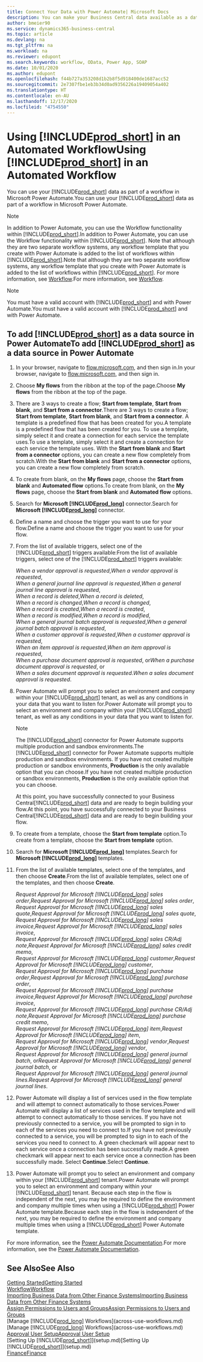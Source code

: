 ```yaml
---
title: Connect Your Data with Power Automate| Microsoft Docs
description: You can make your Business Central data available as a data source and specify an OData URL of your web services to build an automated workflow.
author: bmeier90
ms.service: dynamics365-business-central
ms.topic: article
ms.devlang: na
ms.tgt_pltfrm: na
ms.workload: na
ms.reviewer: edupont
ms.search.keywords: workflow, OData, Power App, SOAP
ms.date: 10/01/2020
ms.author: edupont
ms.openlocfilehash: f44b727a353208d1b2b8f5d918400de1687acc52
ms.sourcegitcommit: 2e7307fbe1eb3b34d0ad9356226a19409054a402
ms.translationtype: HT
ms.contentlocale: en-AU
ms.lasthandoff: 12/17/2020
ms.locfileid: "4754550"
---
```

# <a name="using-prod_short-in-an-automated-workflow"></a><span data-ttu-id="1ce78-103">Using [!INCLUDE[prod_short](includes/prod_short.md)] in an Automated Workflow</span><span class="sxs-lookup"><span data-stu-id="1ce78-103">Using [!INCLUDE[prod_short](includes/prod_short.md)] in an Automated Workflow</span></span>

<span data-ttu-id="1ce78-104">You can use your [!INCLUDE[prod_short](includes/prod_short.md)] data as part of a workflow in Microsoft Power Automate.</span><span class="sxs-lookup"><span data-stu-id="1ce78-104">You can use your [!INCLUDE[prod_short](includes/prod_short.md)] data as part of a workflow in Microsoft Power Automate.</span></span>

> [!NOTE]
> <span data-ttu-id="1ce78-105">In addition to Power Automate, you can use the Workflow functionality within [!INCLUDE[prod_short](includes/prod_short.md)].</span><span class="sxs-lookup"><span data-stu-id="1ce78-105">In addition to Power Automate, you can use the Workflow functionality within [!INCLUDE[prod_short](includes/prod_short.md)].</span></span> <span data-ttu-id="1ce78-106">Note that although they are two separate workflow systems, any workflow template that you create with Power Automate is added to the list of workflows  within [!INCLUDE[prod_short](includes/prod_short.md)].</span><span class="sxs-lookup"><span data-stu-id="1ce78-106">Note that although they are two separate workflow systems, any workflow template that you create with Power Automate is added to the list of workflows  within [!INCLUDE[prod_short](includes/prod_short.md)].</span></span> <span data-ttu-id="1ce78-107">For more information, see [Workflow](across-workflow.md).</span><span class="sxs-lookup"><span data-stu-id="1ce78-107">For more information, see [Workflow](across-workflow.md).</span></span>  

> [!NOTE]  
> <span data-ttu-id="1ce78-108">You must have a valid account with [!INCLUDE[prod_short](includes/prod_short.md)] and with Power Automate.</span><span class="sxs-lookup"><span data-stu-id="1ce78-108">You must have a valid account with [!INCLUDE[prod_short](includes/prod_short.md)] and with Power Automate.</span></span>  

## <a name="to-add-prod_short-as-a-data-source-in-power-automate"></a><span data-ttu-id="1ce78-109">To add [!INCLUDE[prod_short](includes/prod_short.md)] as a data source in Power Automate</span><span class="sxs-lookup"><span data-stu-id="1ce78-109">To add [!INCLUDE[prod_short](includes/prod_short.md)] as a data source in Power Automate</span></span>

1. <span data-ttu-id="1ce78-110">In your browser, navigate to [flow.microsoft.com](https://flow.microsoft.com), and then sign in.</span><span class="sxs-lookup"><span data-stu-id="1ce78-110">In your browser, navigate to [flow.microsoft.com](https://flow.microsoft.com), and then sign in.</span></span>
2. <span data-ttu-id="1ce78-111">Choose **My flows** from the ribbon at the top of the page.</span><span class="sxs-lookup"><span data-stu-id="1ce78-111">Choose **My flows** from the ribbon at the top of the page.</span></span>
3. <span data-ttu-id="1ce78-112">There are 3 ways to create a flow; **Start from template**, **Start from blank**, and **Start from a connector**.</span><span class="sxs-lookup"><span data-stu-id="1ce78-112">There are 3 ways to create a flow; **Start from template**, **Start from blank**, and **Start from a connector**.</span></span> <span data-ttu-id="1ce78-113">A template is a predefined flow that has been created for you.</span><span class="sxs-lookup"><span data-stu-id="1ce78-113">A template is a predefined flow that has been created for you.</span></span> <span data-ttu-id="1ce78-114">To use a template, simply select it and create a connection for each service the template uses.</span><span class="sxs-lookup"><span data-stu-id="1ce78-114">To use a template, simply select it and create a connection for each service the template uses.</span></span> <span data-ttu-id="1ce78-115">With the **Start from blank** and **Start from a connector** options, you can create a new flow completely from scratch.</span><span class="sxs-lookup"><span data-stu-id="1ce78-115">With the **Start from blank** and **Start from a connector** options, you can create a new flow completely from scratch.</span></span>
4. <span data-ttu-id="1ce78-116">To create from blank, on the **My flows** page, choose the **Start from blank** and **Automated flow** options.</span><span class="sxs-lookup"><span data-stu-id="1ce78-116">To create from blank, on the **My flows** page, choose the **Start from blank** and **Automated flow** options.</span></span>
5. <span data-ttu-id="1ce78-117">Search for **Microsoft [!INCLUDE[prod_long](includes/prod_long.md)]** connector.</span><span class="sxs-lookup"><span data-stu-id="1ce78-117">Search for **Microsoft [!INCLUDE[prod_long](includes/prod_long.md)]** connector.</span></span>
6. <span data-ttu-id="1ce78-118">Define a name and choose the trigger you want to use for your flow.</span><span class="sxs-lookup"><span data-stu-id="1ce78-118">Define a name and choose the trigger you want to use for your flow.</span></span>
7. <span data-ttu-id="1ce78-119">From the list of available triggers, select one of the [!INCLUDE[prod_short](includes/prod_short.md)] triggers available:</span><span class="sxs-lookup"><span data-stu-id="1ce78-119">From the list of available triggers, select one of the [!INCLUDE[prod_short](includes/prod_short.md)] triggers available:</span></span>  

    <span data-ttu-id="1ce78-120">*When a vendor approval is requested*,</span><span class="sxs-lookup"><span data-stu-id="1ce78-120">*When a vendor approval is requested*,</span></span>  
    <span data-ttu-id="1ce78-121">*When a general journal line approval is requested*,</span><span class="sxs-lookup"><span data-stu-id="1ce78-121">*When a general journal line approval is requested*,</span></span>  
    <span data-ttu-id="1ce78-122">*When a record is deleted*,</span><span class="sxs-lookup"><span data-stu-id="1ce78-122">*When a record is deleted*,</span></span>  
    <span data-ttu-id="1ce78-123">*When a record is changed*,</span><span class="sxs-lookup"><span data-stu-id="1ce78-123">*When a record is changed*,</span></span>  
    <span data-ttu-id="1ce78-124">*When a record is created*,</span><span class="sxs-lookup"><span data-stu-id="1ce78-124">*When a record is created*,</span></span>  
    <span data-ttu-id="1ce78-125">*When a record is modified*,</span><span class="sxs-lookup"><span data-stu-id="1ce78-125">*When a record is modified*,</span></span>  
    <span data-ttu-id="1ce78-126">*When a general journal batch approval is requested*,</span><span class="sxs-lookup"><span data-stu-id="1ce78-126">*When a general journal batch approval is requested*,</span></span>  
    <span data-ttu-id="1ce78-127">*When a customer approval is requested*,</span><span class="sxs-lookup"><span data-stu-id="1ce78-127">*When a customer approval is requested*,</span></span>  
    <span data-ttu-id="1ce78-128">*When an item approval is requested*,</span><span class="sxs-lookup"><span data-stu-id="1ce78-128">*When an item approval is requested*,</span></span>  
    <span data-ttu-id="1ce78-129">*When a purchase document approval is requested*, or</span><span class="sxs-lookup"><span data-stu-id="1ce78-129">*When a purchase document approval is requested*, or</span></span>  
    <span data-ttu-id="1ce78-130">*When a sales document approval is requested*.</span><span class="sxs-lookup"><span data-stu-id="1ce78-130">*When a sales document approval is requested*.</span></span>

8. <span data-ttu-id="1ce78-131">Power Automate will prompt you to select an environment and company within your [!INCLUDE[prod_short](includes/prod_short.md)] tenant, as well as any conditions in your data that you want to listen for.</span><span class="sxs-lookup"><span data-stu-id="1ce78-131">Power Automate will prompt you to select an environment and company within your [!INCLUDE[prod_short](includes/prod_short.md)] tenant, as well as any conditions in your data that you want to listen for.</span></span>

    > [!NOTE]
    > <span data-ttu-id="1ce78-132">The [!INCLUDE[prod_short](includes/prod_short.md)] connector for Power Automate supports multiple production and sandbox environments.</span><span class="sxs-lookup"><span data-stu-id="1ce78-132">The [!INCLUDE[prod_short](includes/prod_short.md)] connector for Power Automate supports multiple production and sandbox environments.</span></span> <span data-ttu-id="1ce78-133">If you have not created multiple production or sandbox environments, **Production** is the only available option that you can choose.</span><span class="sxs-lookup"><span data-stu-id="1ce78-133">If you have not created multiple production or sandbox environments, **Production** is the only available option that you can choose.</span></span>  

    <span data-ttu-id="1ce78-134">At this point, you have successfully connected to your Business Central[!INCLUDE[prod_short](includes/prod_short.md)] data and are ready to begin building your flow.</span><span class="sxs-lookup"><span data-stu-id="1ce78-134">At this point, you have successfully connected to your Business Central[!INCLUDE[prod_short](includes/prod_short.md)] data and are ready to begin building your flow.</span></span>

9. <span data-ttu-id="1ce78-135">To create from a template, choose the **Start from template** option.</span><span class="sxs-lookup"><span data-stu-id="1ce78-135">To create from a template, choose the **Start from template** option.</span></span>
10. <span data-ttu-id="1ce78-136">Search for **Microsoft [!INCLUDE[prod_long](includes/prod_long.md)]** templates.</span><span class="sxs-lookup"><span data-stu-id="1ce78-136">Search for **Microsoft [!INCLUDE[prod_long](includes/prod_long.md)]** templates.</span></span>
11. <span data-ttu-id="1ce78-137">From the list of available templates, select one of the templates, and then choose **Create**.</span><span class="sxs-lookup"><span data-stu-id="1ce78-137">From the list of available templates, select one of the templates, and then choose **Create**.</span></span>  

    <span data-ttu-id="1ce78-138">*Request Approval for Microsoft [!INCLUDE[prod_long](includes/prod_long.md)] sales order*,</span><span class="sxs-lookup"><span data-stu-id="1ce78-138">*Request Approval for Microsoft [!INCLUDE[prod_long](includes/prod_long.md)] sales order*,</span></span>  
    <span data-ttu-id="1ce78-139">*Request Approval for Microsoft [!INCLUDE[prod_long](includes/prod_long.md)] sales quote*,</span><span class="sxs-lookup"><span data-stu-id="1ce78-139">*Request Approval for Microsoft [!INCLUDE[prod_long](includes/prod_long.md)] sales quote*,</span></span>  
    <span data-ttu-id="1ce78-140">*Request Approval for Microsoft [!INCLUDE[prod_long](includes/prod_long.md)] sales invoice*,</span><span class="sxs-lookup"><span data-stu-id="1ce78-140">*Request Approval for Microsoft [!INCLUDE[prod_long](includes/prod_long.md)] sales invoice*,</span></span>  
    <span data-ttu-id="1ce78-141">*Request Approval for Microsoft [!INCLUDE[prod_long](includes/prod_long.md)] sales CR/Adj note*,</span><span class="sxs-lookup"><span data-stu-id="1ce78-141">*Request Approval for Microsoft [!INCLUDE[prod_long](includes/prod_long.md)] sales credit memo*,</span></span>  
    <span data-ttu-id="1ce78-142">*Request Approval for Microsoft [!INCLUDE[prod_long](includes/prod_long.md)] customer*,</span><span class="sxs-lookup"><span data-stu-id="1ce78-142">*Request Approval for Microsoft [!INCLUDE[prod_long](includes/prod_long.md)] customer*,</span></span>  
    <span data-ttu-id="1ce78-143">*Request Approval for Microsoft [!INCLUDE[prod_long](includes/prod_long.md)] purchase order*,</span><span class="sxs-lookup"><span data-stu-id="1ce78-143">*Request Approval for Microsoft [!INCLUDE[prod_long](includes/prod_long.md)] purchase order*,</span></span>  
    <span data-ttu-id="1ce78-144">*Request Approval for Microsoft [!INCLUDE[prod_long](includes/prod_long.md)] purchase invoice*,</span><span class="sxs-lookup"><span data-stu-id="1ce78-144">*Request Approval for Microsoft [!INCLUDE[prod_long](includes/prod_long.md)] purchase invoice*,</span></span>  
    <span data-ttu-id="1ce78-145">*Request Approval for Microsoft [!INCLUDE[prod_long](includes/prod_long.md)] purchase CR/Adj note*,</span><span class="sxs-lookup"><span data-stu-id="1ce78-145">*Request Approval for Microsoft [!INCLUDE[prod_long](includes/prod_long.md)] purchase credit memo*,</span></span>  
    <span data-ttu-id="1ce78-146">*Request Approval for Microsoft [!INCLUDE[prod_long](includes/prod_long.md)] item*,</span><span class="sxs-lookup"><span data-stu-id="1ce78-146">*Request Approval for Microsoft [!INCLUDE[prod_long](includes/prod_long.md)] item*,</span></span>  
    <span data-ttu-id="1ce78-147">*Request Approval for Microsoft [!INCLUDE[prod_long](includes/prod_long.md)] vendor*,</span><span class="sxs-lookup"><span data-stu-id="1ce78-147">*Request Approval for Microsoft [!INCLUDE[prod_long](includes/prod_long.md)] vendor*,</span></span>  
    <span data-ttu-id="1ce78-148">*Request Approval for Microsoft [!INCLUDE[prod_long](includes/prod_long.md)] general journal batch*, or</span><span class="sxs-lookup"><span data-stu-id="1ce78-148">*Request Approval for Microsoft [!INCLUDE[prod_long](includes/prod_long.md)] general journal batch*, or</span></span>    
    <span data-ttu-id="1ce78-149">*Request Approval for Microsoft [!INCLUDE[prod_long](includes/prod_long.md)] general journal lines*.</span><span class="sxs-lookup"><span data-stu-id="1ce78-149">*Request Approval for Microsoft [!INCLUDE[prod_long](includes/prod_long.md)] general journal lines*.</span></span>  
12. <span data-ttu-id="1ce78-150">Power Automate will display a list of services used in the flow template and will attempt to connect automatically to those services.</span><span class="sxs-lookup"><span data-stu-id="1ce78-150">Power Automate will display a list of services used in the flow template and will attempt to connect automatically to those services.</span></span> <span data-ttu-id="1ce78-151">If you have not previously connected to a service, you will be prompted to sign in to each of the services you need to connect to.</span><span class="sxs-lookup"><span data-stu-id="1ce78-151">If you have not previously connected to a service, you will be prompted to sign in to each of the services you need to connect to.</span></span> <span data-ttu-id="1ce78-152">A green checkmark will appear next to each service once a connection has been successfully made.</span><span class="sxs-lookup"><span data-stu-id="1ce78-152">A green checkmark will appear next to each service once a connection has been successfully made.</span></span> <span data-ttu-id="1ce78-153">Select **Continue**.</span><span class="sxs-lookup"><span data-stu-id="1ce78-153">Select **Continue**.</span></span>
13. <span data-ttu-id="1ce78-154">Power Automate will prompt you to select an environment and company within your [!INCLUDE[prod_short](includes/prod_short.md)] tenant.</span><span class="sxs-lookup"><span data-stu-id="1ce78-154">Power Automate will prompt you to select an environment and company within your [!INCLUDE[prod_short](includes/prod_short.md)] tenant.</span></span> <span data-ttu-id="1ce78-155">Because each step in the flow is independent of the next, you may be required to define the environment and company multiple times when using a [!INCLUDE[prod_short](includes/prod_short.md)] Power Automate template.</span><span class="sxs-lookup"><span data-stu-id="1ce78-155">Because each step in the flow is independent of the next, you may be required to define the environment and company multiple times when using a [!INCLUDE[prod_short](includes/prod_short.md)] Power Automate template.</span></span>

<span data-ttu-id="1ce78-156">For more information, see the [Power Automate Documentation](/power-automate/getting-started).</span><span class="sxs-lookup"><span data-stu-id="1ce78-156">For more information, see the [Power Automate Documentation](/power-automate/getting-started).</span></span>

## <a name="see-also"></a><span data-ttu-id="1ce78-157">See Also</span><span class="sxs-lookup"><span data-stu-id="1ce78-157">See Also</span></span>

[<span data-ttu-id="1ce78-158">Getting Started</span><span class="sxs-lookup"><span data-stu-id="1ce78-158">Getting Started</span></span>](product-get-started.md)  
[<span data-ttu-id="1ce78-159">Workflow</span><span class="sxs-lookup"><span data-stu-id="1ce78-159">Workflow</span></span>](across-workflow.md)  
[<span data-ttu-id="1ce78-160">Importing Business Data from Other Finance Systems</span><span class="sxs-lookup"><span data-stu-id="1ce78-160">Importing Business Data from Other Finance Systems</span></span>](across-import-data-configuration-packages.md)  
[<span data-ttu-id="1ce78-161">Assign Permissions to Users and Groups</span><span class="sxs-lookup"><span data-stu-id="1ce78-161">Assign Permissions to Users and Groups</span></span>](ui-define-granular-permissions.md)  
<span data-ttu-id="1ce78-162">[Manage [!INCLUDE[prod_long](includes/prod_long.md)] Workflows](across-use-workflows.md)</span><span class="sxs-lookup"><span data-stu-id="1ce78-162">[Manage [!INCLUDE[prod_long](includes/prod_long.md)] Workflows](across-use-workflows.md)</span></span>  
[<span data-ttu-id="1ce78-163">Approval User Setup</span><span class="sxs-lookup"><span data-stu-id="1ce78-163">Approval User Setup</span></span>](across-how-to-set-up-approval-users.md)  
<span data-ttu-id="1ce78-164">[Setting Up [!INCLUDE[prod_short](includes/prod_short.md)]](setup.md)</span><span class="sxs-lookup"><span data-stu-id="1ce78-164">[Setting Up [!INCLUDE[prod_short](includes/prod_short.md)]](setup.md)</span></span>  
[<span data-ttu-id="1ce78-165">Finance</span><span class="sxs-lookup"><span data-stu-id="1ce78-165">Finance</span></span>](finance.md)  
